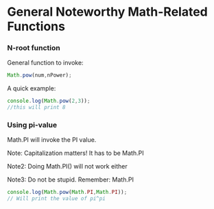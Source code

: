 # General Noteworthy Math-Related Functions 

### N-root function
General function to invoke:

```js
Math.pow(num,nPower);
```

A quick example:

```js
console.log(Math.pow(2,3)); 
//this will print 8

```

### Using pi-value

Math.PI will invoke the PI value.  

Note:  Capitalization matters!  It has to be Math.PI

Note2:  Doing Math.PI() will not work either

Note3:  Do not be stupid.  Remember: Math.PI

```js
console.log(Math.pow(Math.PI,Math.PI));
// Will print the value of pi^pi 

```




